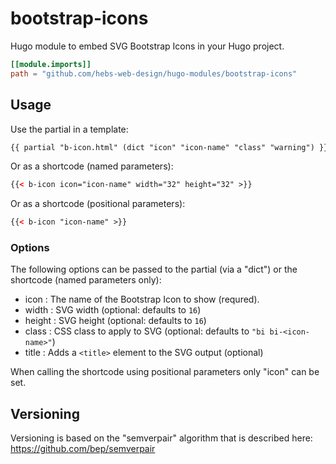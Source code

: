 # bootstrap-icons

Hugo module to embed SVG Bootstrap Icons in your Hugo project.

```toml
[[module.imports]]
path = "github.com/hebs-web-design/hugo-modules/bootstrap-icons"
```

## Usage

Use the partial in a template:

```html
{{ partial "b-icon.html" (dict "icon" "icon-name" "class" "warning") }}
```

Or as a shortcode (named parameters):

```html
{{< b-icon icon="icon-name" width="32" height="32" >}}
```

Or as a shortcode (positional parameters):

```html
{{< b-icon "icon-name" >}}
```

### Options

The following options can be passed to the partial (via a "dict") or the shortcode (named parameters only):

* icon : The name of the Bootstrap Icon to show (requred).
* width : SVG width (optional: defaults to `16`)
* height : SVG height (optional: defaults to `16`)
* class : CSS class to apply to SVG (optional: defaults to `"bi bi-<icon-name>"`)
* title : Adds a `<title>` element to the SVG output (optional)

When calling the shortcode using positional parameters only "icon" can be set.

## Versioning

Versioning is based on the "semverpair" algorithm that is described here: <https://github.com/bep/semverpair>
